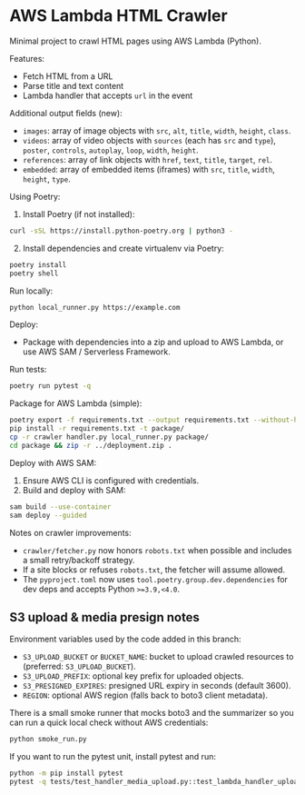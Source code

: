 # AWS Lambda HTML Crawler

Minimal project to crawl HTML pages using AWS Lambda (Python).

Features:

- Fetch HTML from a URL
- Parse title and text content
- Lambda handler that accepts `url` in the event

Additional output fields (new):

- `images`: array of image objects with `src`, `alt`, `title`, `width`, `height`, `class`.
- `videos`: array of video objects with `sources` (each has `src` and `type`), `poster`, `controls`, `autoplay`, `loop`, `width`, `height`.
- `references`: array of link objects with `href`, `text`, `title`, `target`, `rel`.
- `embedded`: array of embedded items (iframes) with `src`, `title`, `width`, `height`, `type`.

Using Poetry:

1. Install Poetry (if not installed):

```bash
curl -sSL https://install.python-poetry.org | python3 -
```

2. Install dependencies and create virtualenv via Poetry:

```bash
poetry install
poetry shell
```

Run locally:

```bash
python local_runner.py https://example.com
```

Deploy:

- Package with dependencies into a zip and upload to AWS Lambda, or use AWS SAM / Serverless Framework.

Run tests:

```bash
poetry run pytest -q
```

Package for AWS Lambda (simple):

```bash
poetry export -f requirements.txt --output requirements.txt --without-hashes
pip install -r requirements.txt -t package/
cp -r crawler handler.py local_runner.py package/
cd package && zip -r ../deployment.zip .
```

Deploy with AWS SAM:

1. Ensure AWS CLI is configured with credentials.
2. Build and deploy with SAM:

```bash
sam build --use-container
sam deploy --guided
```

Notes on crawler improvements:

- `crawler/fetcher.py` now honors `robots.txt` when possible and includes a small retry/backoff strategy.
- If a site blocks or refuses `robots.txt`, the fetcher will assume allowed.
- The `pyproject.toml` now uses `tool.poetry.group.dev.dependencies` for dev deps and accepts Python `>=3.9,<4.0`.

## S3 upload & media presign notes

Environment variables used by the code added in this branch:

- `S3_UPLOAD_BUCKET` or `BUCKET_NAME`: bucket to upload crawled resources to (preferred: `S3_UPLOAD_BUCKET`).
- `S3_UPLOAD_PREFIX`: optional key prefix for uploaded objects.
- `S3_PRESIGNED_EXPIRES`: presigned URL expiry in seconds (default 3600).
- `REGION`: optional AWS region (falls back to boto3 client metadata).

There is a small smoke runner that mocks boto3 and the summarizer so you can run a quick local check without AWS credentials:

```bash
python smoke_run.py
```

If you want to run the pytest unit, install pytest and run:

```bash
python -m pip install pytest
pytest -q tests/test_handler_media_upload.py::test_lambda_handler_uploads_and_passes_media
```
